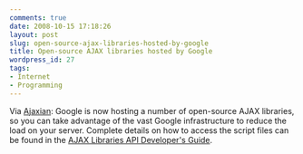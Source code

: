 ```yaml
---
comments: true
date: 2008-10-15 17:18:26
layout: post
slug: open-source-ajax-libraries-hosted-by-google
title: Open-source AJAX libraries hosted by Google
wordpress_id: 27
tags:
- Internet
- Programming
---
```


Via [Ajaxian](http://ajaxian.com/archives/announcing-ajax-libraries-api-speed-up-your-ajax-apps-with-googles-infrastructure): Google is now hosting a number of open-source AJAX libraries, so you can take advantage of the vast Google infrastructure to reduce the load on your server. Complete details on how to access the script files can be found in the [AJAX Libraries API Developer's Guide](http://code.google.com/apis/ajaxlibs/documentation/).
